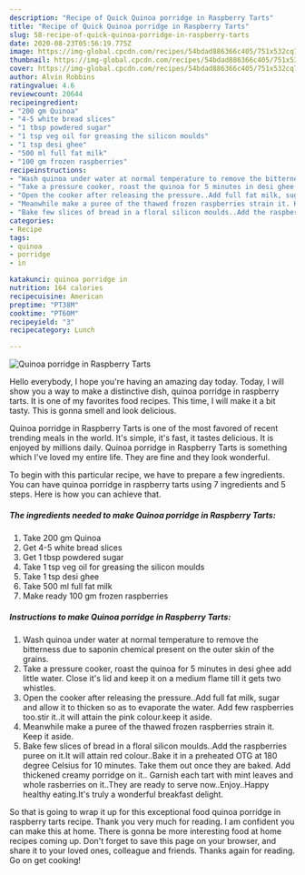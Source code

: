 ```yaml
---
description: "Recipe of Quick Quinoa porridge in Raspberry Tarts"
title: "Recipe of Quick Quinoa porridge in Raspberry Tarts"
slug: 58-recipe-of-quick-quinoa-porridge-in-raspberry-tarts
date: 2020-08-23T05:56:19.775Z
image: https://img-global.cpcdn.com/recipes/54bdad886366c405/751x532cq70/quinoa-porridge-in-raspberry-tarts-recipe-main-photo.jpg
thumbnail: https://img-global.cpcdn.com/recipes/54bdad886366c405/751x532cq70/quinoa-porridge-in-raspberry-tarts-recipe-main-photo.jpg
cover: https://img-global.cpcdn.com/recipes/54bdad886366c405/751x532cq70/quinoa-porridge-in-raspberry-tarts-recipe-main-photo.jpg
author: Alvin Robbins
ratingvalue: 4.6
reviewcount: 20644
recipeingredient:
- "200 gm Quinoa"
- "4-5 white bread slices"
- "1 tbsp powdered sugar"
- "1 tsp veg oil for greasing the silicon moulds"
- "1 tsp desi ghee"
- "500 ml full fat milk"
- "100 gm frozen raspberries"
recipeinstructions:
- "Wash quinoa under water at normal temperature to remove the bitterness due to saponin chemical present on the outer skin of the grains."
- "Take a pressure cooker, roast the quinoa for 5 minutes in desi ghee add little water. Close it&#39;s lid and keep it on a medium flame till it gets two whistles."
- "Open the cooker after releasing the pressure..Add full fat milk, sugar and allow it to thicken so as to evaporate the water. Add few raspberries too.stir it..it will attain the pink colour.keep it aside."
- "Meanwhile make a puree of the thawed frozen raspberries strain it. Keep it aside."
- "Bake few slices of bread in a floral silicon moulds..Add the raspberries puree on it.It will attain red colour..Bake it in a preheated OTG at 180 degree Celsius for 10 minutes. Take them out once they are baked. Add thickened creamy porridge on it.. Garnish each tart with mint leaves and whole rasberries on it..They are ready to serve now..Enjoy..Happy healthy eating.It&#39;s truly a wonderful breakfast delight."
categories:
- Recipe
tags:
- quinoa
- porridge
- in

katakunci: quinoa porridge in 
nutrition: 164 calories
recipecuisine: American
preptime: "PT38M"
cooktime: "PT60M"
recipeyield: "3"
recipecategory: Lunch

---
```



![Quinoa porridge in Raspberry Tarts](https://img-global.cpcdn.com/recipes/54bdad886366c405/751x532cq70/quinoa-porridge-in-raspberry-tarts-recipe-main-photo.jpg)

Hello everybody, I hope you're having an amazing day today. Today, I will show you a way to make a distinctive dish, quinoa porridge in raspberry tarts. It is one of my favorites food recipes. This time, I will make it a bit tasty. This is gonna smell and look delicious.

Quinoa porridge in Raspberry Tarts is one of the most favored of recent trending meals in the world. It's simple, it's fast, it tastes delicious. It is enjoyed by millions daily. Quinoa porridge in Raspberry Tarts is something which I've loved my entire life. They are fine and they look wonderful.




To begin with this particular recipe, we have to prepare a few ingredients. You can have quinoa porridge in raspberry tarts using 7 ingredients and 5 steps. Here is how you can achieve that.

<!--inarticleads1-->

##### The ingredients needed to make Quinoa porridge in Raspberry Tarts:

1. Take 200 gm Quinoa
1. Get 4-5 white bread slices
1. Get 1 tbsp powdered sugar
1. Take 1 tsp veg oil for greasing the silicon moulds
1. Take 1 tsp desi ghee
1. Take 500 ml full fat milk
1. Make ready 100 gm frozen raspberries




<!--inarticleads2-->

##### Instructions to make Quinoa porridge in Raspberry Tarts:

1. Wash quinoa under water at normal temperature to remove the bitterness due to saponin chemical present on the outer skin of the grains.
1. Take a pressure cooker, roast the quinoa for 5 minutes in desi ghee add little water. Close it&#39;s lid and keep it on a medium flame till it gets two whistles.
1. Open the cooker after releasing the pressure..Add full fat milk, sugar and allow it to thicken so as to evaporate the water. Add few raspberries too.stir it..it will attain the pink colour.keep it aside.
1. Meanwhile make a puree of the thawed frozen raspberries strain it. Keep it aside.
1. Bake few slices of bread in a floral silicon moulds..Add the raspberries puree on it.It will attain red colour..Bake it in a preheated OTG at 180 degree Celsius for 10 minutes. Take them out once they are baked. Add thickened creamy porridge on it.. Garnish each tart with mint leaves and whole rasberries on it..They are ready to serve now..Enjoy..Happy healthy eating.It&#39;s truly a wonderful breakfast delight.




So that is going to wrap it up for this exceptional food quinoa porridge in raspberry tarts recipe. Thank you very much for reading. I am confident you can make this at home. There is gonna be more interesting food at home recipes coming up. Don't forget to save this page on your browser, and share it to your loved ones, colleague and friends. Thanks again for reading. Go on get cooking!
